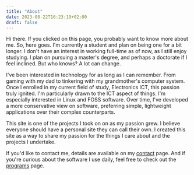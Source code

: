 ```yaml
---
title: "About"
date: 2023-08-22T16:23:19+02:00
draft: false
---
```

Hi there. If you clicked on this page, you probably want to know more about me. So, here goes. I'm currently a student and plan on being one for a bit longer. I don't have an interest in working full-time as of now, as I still enjoy studying. I plan on pursuing a master's degree, and perhaps a doctorate if I feel inclined. But who knows? A lot can change.

I've been interested in technology for as long as I can remember. From gaming with my dad to tinkering with my grandmother's computer system. Once I enrolled in my current field of study, Electronics ICT, this passion truly ignited. I'm particularly drawn to the ICT aspect of things. I'm especially interested in Linux and FOSS software. Over time, I've developed a more conservative view on software, preferring simple, lightweight applications over their complex counterparts.

This site is one of the projects I took on on as my passion grew. I believe everyone should have a personal site they can call their own. I created this site as a way to share my passion for the things I care about and the projects I undertake.

If you'd like to contact me, details are available on my [contact](/contact/) page. And if you're curious about the software I use daily, feel free to check out the [programs](/programs/) page.
